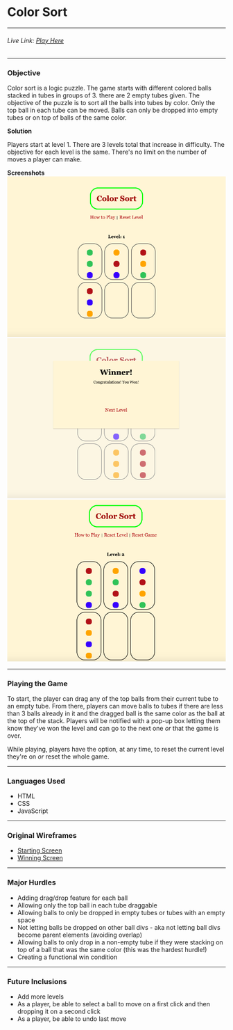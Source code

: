 # Color Sort
___________________________

###### Live Link: [Play Here](https://bbkc27.github.io/color-sort-game/index.html)

___________________________
### Objective

Color sort is a logic puzzle. The game starts with different colored balls stacked in tubes in groups of 3. there are 2 empty tubes given. The objective of the puzzle is to sort all the balls into tubes by color. Only the top ball in each tube can be moved. Balls can only be dropped into empty tubes or on top of balls of the same color.    

**Solution**

Players start at level 1. There are 3 levels total that increase in difficulty. The objective for each level is the same. There's no limit on the number of moves a player can make. 

**Screenshots**
![Level One Start Screen](images/levelOneStartScreen.png)
![Level One Win Screen](images/levelOneWinScreen.png)
![Level Two Start Screen](images/levelTwoStartScreen.png)
____________

### Playing the Game

To start, the player can drag any of the top balls from their current tube to an empty tube. From there, players can move balls to tubes if there are less than 3 balls already in it and the dragged ball is the same color as the ball at the top of the stack. Players will be notified with a pop-up box letting them know they've won the level and can go to the next one  *or* that the game is over. 

While playing, players have the option, at any time, to reset the current level they're on *or* reset the whole game.
___________________________

### Languages Used
- HTML
- CSS
- JavaScript
________________________________
### Original Wireframes
- [Starting Screen](https://media.git.generalassemb.ly/user/41193/files/59d08180-9b18-11ec-9951-542a66b84aad)
- [Winning Screen](https://media.git.generalassemb.ly/user/41193/files/60f78f80-9b18-11ec-9244-10bba8fa6524)

________________________________

### Major Hurdles 

- Adding drag/drop feature for each ball
- Allowing only the top ball in each tube draggable
- Allowing balls to only be dropped in empty tubes or tubes with an empty space
- Not letting balls be dropped on other ball divs  - aka not letting ball divs become parent elements (avoiding overlap)
- Allowing balls to only drop in a non-empty tube if they were stacking on top of a ball that was the same color (this was the hardest hurdle!)
- Creating a functional win condition 
______________________________________

### Future Inclusions

- Add more levels
- As a player, be able to select a ball to move on a first click and then dropping it on a second click
- As a player, be able to undo last move